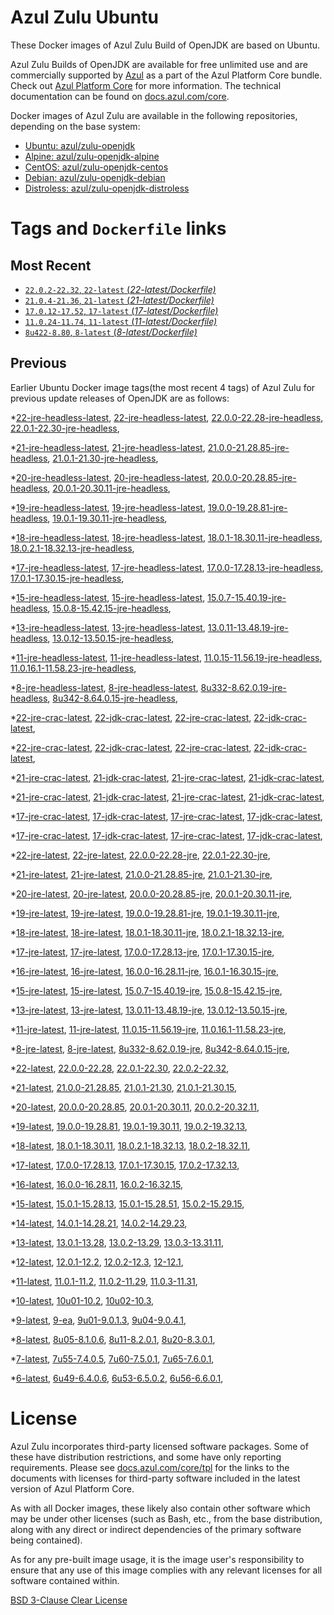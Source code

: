 Azul Zulu Ubuntu
================

These Docker images of Azul Zulu Build of OpenJDK are based on Ubuntu.

Azul Zulu Builds of OpenJDK are available for free unlimited use and are commercially supported by [Azul][1] as a part of the Azul Platform Core bundle.
Check out [Azul Platform Core][2] for more information. The technical documentation can be found on [docs.azul.com/core][3].

Docker images of Azul Zulu are available in the following repositories, depending on the base system:

  * [Ubuntu: azul/zulu-openjdk][4]
  * [Alpine: azul/zulu-openjdk-alpine][5]
  * [CentOS: azul/zulu-openjdk-centos][6]
  * [Debian: azul/zulu-openjdk-debian][7]
  * [Distroless: azul/zulu-openjdk-distroless][8]

Tags and `Dockerfile` links
===========================

Most Recent
-----------


  * [`22.0.2-22.32`, `22-latest` (*22-latest/Dockerfile)*][38]
  * [`21.0.4-21.36`, `21-latest` (*21-latest/Dockerfile)*][56]
  * [`17.0.12-17.52`, `17-latest` (*17-latest/Dockerfile)*][123]
  * [`11.0.24-11.74`, `11-latest` (*11-latest/Dockerfile)*][245]
  * [`8u422-8.80`, `8-latest` (*8-latest/Dockerfile)*][310]

Previous
--------

Earlier Ubuntu Docker image tags(the most recent 4 tags) of Azul Zulu for previous update releases of OpenJDK are as follows:


  *[22-jre-headless-latest][11],
  [22-jre-headless-latest][41],
  [22.0.0-22.28-jre-headless][43],
  [22.0.1-22.30-jre-headless][49],
  
  
  *[21-jre-headless-latest][12],
  [21-jre-headless-latest][60],
  [21.0.0-21.28.85-jre-headless][61],
  [21.0.1-21.30-jre-headless][67],
  
  
  
  
  
  *[20-jre-headless-latest][13],
  [20-jre-headless-latest][88],
  [20.0.0-20.28.85-jre-headless][91],
  [20.0.1-20.30.11-jre-headless][93],
  
  
  *[19-jre-headless-latest][14],
  [19-jre-headless-latest][99],
  [19.0.0-19.28.81-jre-headless][101],
  [19.0.1-19.30.11-jre-headless][105],
  
  
  *[18-jre-headless-latest][15],
  [18-jre-headless-latest][113],
  [18.0.1-18.30.11-jre-headless][114],
  [18.0.2.1-18.32.13-jre-headless][118],
  
  
  *[17-jre-headless-latest][16],
  [17-jre-headless-latest][127],
  [17.0.0-17.28.13-jre-headless][128],
  [17.0.1-17.30.15-jre-headless][133],
  
  
  
  
  
  
  
  
  
  
  
  
  
  
  
  *[15-jre-headless-latest][17],
  [15-jre-headless-latest][193],
  [15.0.7-15.40.19-jre-headless][202],
  [15.0.8-15.42.15-jre-headless][206],
  
  
  
  *[13-jre-headless-latest][18],
  [13-jre-headless-latest][218],
  [13.0.11-13.48.19-jre-headless][230],
  [13.0.12-13.50.15-jre-headless][234],
  
  
  
  *[11-jre-headless-latest][19],
  [11-jre-headless-latest][247],
  [11.0.15-11.56.19-jre-headless][264],
  [11.0.16.1-11.58.23-jre-headless][266],
  
  
  
  
  
  
  
  
  
  
  
  
  *[8-jre-headless-latest][20],
  [8-jre-headless-latest][312],
  [8u332-8.62.0.19-jre-headless][350],
  [8u342-8.64.0.15-jre-headless][354],
  
  
  
  
  
  
  
  
  
  
  
  
  *[22-jre-crac-latest][21],
  [22-jdk-crac-latest][22],
  [22-jre-crac-latest][39],
  [22-jdk-crac-latest][42],
  
  
  
  
  
  *[22-jre-crac-latest][21],
  [22-jdk-crac-latest][22],
  [22-jre-crac-latest][39],
  [22-jdk-crac-latest][42],
  
  
  
  
  
  *[21-jre-crac-latest][23],
  [21-jdk-crac-latest][24],
  [21-jre-crac-latest][57],
  [21-jdk-crac-latest][59],
  
  
  
  
  
  
  
  
  *[21-jre-crac-latest][23],
  [21-jdk-crac-latest][24],
  [21-jre-crac-latest][57],
  [21-jdk-crac-latest][59],
  
  
  
  
  
  
  
  
  *[17-jre-crac-latest][25],
  [17-jdk-crac-latest][26],
  [17-jre-crac-latest][124],
  [17-jdk-crac-latest][126],
  
  
  
  
  
  
  
  
  
  *[17-jre-crac-latest][25],
  [17-jdk-crac-latest][26],
  [17-jre-crac-latest][124],
  [17-jdk-crac-latest][126],
  
  
  
  
  
  
  
  
  
  *[22-jre-latest][27],
  [22-jre-latest][40],
  [22.0.0-22.28-jre][46],
  [22.0.1-22.30-jre][47],
  
  
  *[21-jre-latest][28],
  [21-jre-latest][58],
  [21.0.0-21.28.85-jre][63],
  [21.0.1-21.30-jre][65],
  
  
  
  
  
  *[20-jre-latest][29],
  [20-jre-latest][87],
  [20.0.0-20.28.85-jre][90],
  [20.0.1-20.30.11-jre][94],
  
  
  *[19-jre-latest][30],
  [19-jre-latest][100],
  [19.0.0-19.28.81-jre][103],
  [19.0.1-19.30.11-jre][104],
  
  
  *[18-jre-latest][31],
  [18-jre-latest][112],
  [18.0.1-18.30.11-jre][116],
  [18.0.2.1-18.32.13-jre][117],
  
  
  *[17-jre-latest][32],
  [17-jre-latest][125],
  [17.0.0-17.28.13-jre][130],
  [17.0.1-17.30.15-jre][131],
  
  
  
  
  
  
  
  
  
  
  
  
  
  
  
  *[16-jre-latest][33],
  [16-jre-latest][185],
  [16.0.0-16.28.11-jre][187],
  [16.0.1-16.30.15-jre][188],
  
  
  *[15-jre-latest][34],
  [15-jre-latest][192],
  [15.0.7-15.40.19-jre][201],
  [15.0.8-15.42.15-jre][205],
  
  
  
  *[13-jre-latest][35],
  [13-jre-latest][217],
  [13.0.11-13.48.19-jre][231],
  [13.0.12-13.50.15-jre][232],
  
  
  
  *[11-jre-latest][36],
  [11-jre-latest][246],
  [11.0.15-11.56.19-jre][263],
  [11.0.16.1-11.58.23-jre][268],
  
  
  
  
  
  
  
  
  
  
  
  
  *[8-jre-latest][37],
  [8-jre-latest][311],
  [8u332-8.62.0.19-jre][351],
  [8u342-8.64.0.15-jre][355],
  
  
  
  
  
  
  
  
  
  
  
  
  *[22-latest][38],
  [22.0.0-22.28][44],
  [22.0.1-22.30][50],
  [22.0.2-22.32][52],
  
  *[21-latest][56],
  [21.0.0-21.28.85][62],
  [21.0.1-21.30][68],
  [21.0.1-21.30.15][70],
  
  
  
  
  *[20-latest][86],
  [20.0.0-20.28.85][89],
  [20.0.1-20.30.11][92],
  [20.0.2-20.32.11][95],
  
  *[19-latest][98],
  [19.0.0-19.28.81][102],
  [19.0.1-19.30.11][106],
  [19.0.2-19.32.13][108],
  
  
  *[18-latest][111],
  [18.0.1-18.30.11][115],
  [18.0.2.1-18.32.13][119],
  [18.0.2-18.32.11][122],
  
  *[17-latest][123],
  [17.0.0-17.28.13][129],
  [17.0.1-17.30.15][132],
  [17.0.2-17.32.13][134],
  
  
  
  
  
  
  
  
  
  
  
  
  
  
  *[16-latest][184],
  [16.0.0-16.28.11][186],
  [16.0.2-16.32.15][189],
  
  *[15-latest][191],
  [15.0.1-15.28.13][194],
  [15.0.1-15.28.51][195],
  [15.0.2-15.29.15][196],
  
  
  
  
  
  
  
  
  
  *[14-latest][213],
  [14.0.1-14.28.21][214],
  [14.0.2-14.29.23][215],
  
  *[13-latest][216],
  [13.0.1-13.28][219],
  [13.0.2-13.29][220],
  [13.0.3-13.31.11][221],
  
  
  
  
  
  
  
  
  
  
  
  
  *[12-latest][241],
  [12.0.1-12.2][242],
  [12.0.2-12.3][243],
  [12-12.1][244],
  
  *[11-latest][245],
  [11.0.1-11.2][248],
  [11.0.2-11.29][249],
  [11.0.3-11.31][250],
  
  
  
  
  
  
  
  
  
  
  
  
  
  
  
  
  
  
  
  
  
  
  
  
  
  
  *[10-latest][302],
  [10u01-10.2][303],
  [10u02-10.3][304],
  
  *[9-latest][305],
  [9-ea][306],
  [9u01-9.0.1.3][307],
  [9u04-9.0.4.1][308],
  
  
  *[8-latest][310],
  [8u05-8.1.0.6][313],
  [8u11-8.2.0.1][314],
  [8u20-8.3.0.1][315],
  
  
  
  
  
  
  
  
  
  
  
  
  
  
  
  
  
  
  
  
  
  
  
  
  
  
  
  
  
  
  
  
  
  
  
  
  
  
  
  
  
  
  
  
  
  
  
  
  *[7-latest][389],
  [7u55-7.4.0.5][390],
  [7u60-7.5.0.1][391],
  [7u65-7.6.0.1][392],
  
  
  
  
  
  
  
  
  
  
  
  
  
  
  
  
  
  
  
  
  
  
  
  
  
  
  
  
  
  
  
  
  
  
  
  *[6-latest][427],
  [6u49-6.4.0.6][428],
  [6u53-6.5.0.2][429],
  [6u56-6.6.0.1][430],
  
  
  
  
  
  
  
  
  
  
  
  
  
  
  
  
  License
=======

Azul Zulu incorporates third-party licensed software packages. Some of these have distribution restrictions, and some have only reporting requirements. Please see [docs.azul.com/core/tpl][9] for the links to the documents with licenses for third-party software included in the latest version of Azul Platform Core.

As with all Docker images, these likely also contain other software which may be under other licenses (such as Bash, etc., from the base distribution, along with any direct or indirect dependencies of the primary software being contained).

As for any pre-built image usage, it is the image user's responsibility to ensure that any use of this image complies with any relevant licenses for all software contained within.

[BSD 3-Clause Clear License][10]

  [1]: https://www.azul.com/
  [2]: https://www.azul.com/products/core/
  [3]: https://docs.azul.com/core/
  [4]: https://hub.docker.com/r/azul/zulu-openjdk
  [5]: https://hub.docker.com/r/azul/zulu-openjdk-alpine
  [6]: https://hub.docker.com/r/azul/zulu-openjdk-centos
  [7]: https://hub.docker.com/r/azul/zulu-openjdk-debian
  [8]: https://hub.docker.com/r/azul/zulu-openjdk-distroless
  [9]: https://docs.azul.com/core/tpl
  [10]: https://github.com/zulu-openjdk/zulu-openjdk/blob/master/LICENSE.txt


  [11]: https://github.com/zulu-openjdk/zulu-openjdk/blob/master/ubuntu/22-jre-headless-latest/Dockerfile
  [41]: https://github.com/zulu-openjdk/zulu-openjdk/blob/master/ubuntu/22-jre-headless-latest/Dockerfile
  [43]: https://github.com/zulu-openjdk/zulu-openjdk/blob/master/ubuntu/22.0.0-22.28-jre-headless/Dockerfile
  [49]: https://github.com/zulu-openjdk/zulu-openjdk/blob/master/ubuntu/22.0.1-22.30-jre-headless/Dockerfile
  
  
  [12]: https://github.com/zulu-openjdk/zulu-openjdk/blob/master/ubuntu/21-jre-headless-latest/Dockerfile
  [60]: https://github.com/zulu-openjdk/zulu-openjdk/blob/master/ubuntu/21-jre-headless-latest/Dockerfile
  [61]: https://github.com/zulu-openjdk/zulu-openjdk/blob/master/ubuntu/21.0.0-21.28.85-jre-headless/Dockerfile
  [67]: https://github.com/zulu-openjdk/zulu-openjdk/blob/master/ubuntu/21.0.1-21.30-jre-headless/Dockerfile
  
  
  
  
  
  [13]: https://github.com/zulu-openjdk/zulu-openjdk/blob/master/ubuntu/20-jre-headless-latest/Dockerfile
  [88]: https://github.com/zulu-openjdk/zulu-openjdk/blob/master/ubuntu/20-jre-headless-latest/Dockerfile
  [91]: https://github.com/zulu-openjdk/zulu-openjdk/blob/master/ubuntu/20.0.0-20.28.85-jre-headless/Dockerfile
  [93]: https://github.com/zulu-openjdk/zulu-openjdk/blob/master/ubuntu/20.0.1-20.30.11-jre-headless/Dockerfile
  
  
  [14]: https://github.com/zulu-openjdk/zulu-openjdk/blob/master/ubuntu/19-jre-headless-latest/Dockerfile
  [99]: https://github.com/zulu-openjdk/zulu-openjdk/blob/master/ubuntu/19-jre-headless-latest/Dockerfile
  [101]: https://github.com/zulu-openjdk/zulu-openjdk/blob/master/ubuntu/19.0.0-19.28.81-jre-headless/Dockerfile
  [105]: https://github.com/zulu-openjdk/zulu-openjdk/blob/master/ubuntu/19.0.1-19.30.11-jre-headless/Dockerfile
  
  
  [15]: https://github.com/zulu-openjdk/zulu-openjdk/blob/master/ubuntu/18-jre-headless-latest/Dockerfile
  [113]: https://github.com/zulu-openjdk/zulu-openjdk/blob/master/ubuntu/18-jre-headless-latest/Dockerfile
  [114]: https://github.com/zulu-openjdk/zulu-openjdk/blob/master/ubuntu/18.0.1-18.30.11-jre-headless/Dockerfile
  [118]: https://github.com/zulu-openjdk/zulu-openjdk/blob/master/ubuntu/18.0.2.1-18.32.13-jre-headless/Dockerfile
  
  
  [16]: https://github.com/zulu-openjdk/zulu-openjdk/blob/master/ubuntu/17-jre-headless-latest/Dockerfile
  [127]: https://github.com/zulu-openjdk/zulu-openjdk/blob/master/ubuntu/17-jre-headless-latest/Dockerfile
  [128]: https://github.com/zulu-openjdk/zulu-openjdk/blob/master/ubuntu/17.0.0-17.28.13-jre-headless/Dockerfile
  [133]: https://github.com/zulu-openjdk/zulu-openjdk/blob/master/ubuntu/17.0.1-17.30.15-jre-headless/Dockerfile
  
  
  
  
  
  
  
  
  
  
  
  
  
  
  
  [17]: https://github.com/zulu-openjdk/zulu-openjdk/blob/master/ubuntu/15-jre-headless-latest/Dockerfile
  [193]: https://github.com/zulu-openjdk/zulu-openjdk/blob/master/ubuntu/15-jre-headless-latest/Dockerfile
  [202]: https://github.com/zulu-openjdk/zulu-openjdk/blob/master/ubuntu/15.0.7-15.40.19-jre-headless/Dockerfile
  [206]: https://github.com/zulu-openjdk/zulu-openjdk/blob/master/ubuntu/15.0.8-15.42.15-jre-headless/Dockerfile
  
  
  
  [18]: https://github.com/zulu-openjdk/zulu-openjdk/blob/master/ubuntu/13-jre-headless-latest/Dockerfile
  [218]: https://github.com/zulu-openjdk/zulu-openjdk/blob/master/ubuntu/13-jre-headless-latest/Dockerfile
  [230]: https://github.com/zulu-openjdk/zulu-openjdk/blob/master/ubuntu/13.0.11-13.48.19-jre-headless/Dockerfile
  [234]: https://github.com/zulu-openjdk/zulu-openjdk/blob/master/ubuntu/13.0.12-13.50.15-jre-headless/Dockerfile
  
  
  
  [19]: https://github.com/zulu-openjdk/zulu-openjdk/blob/master/ubuntu/11-jre-headless-latest/Dockerfile
  [247]: https://github.com/zulu-openjdk/zulu-openjdk/blob/master/ubuntu/11-jre-headless-latest/Dockerfile
  [264]: https://github.com/zulu-openjdk/zulu-openjdk/blob/master/ubuntu/11.0.15-11.56.19-jre-headless/Dockerfile
  [266]: https://github.com/zulu-openjdk/zulu-openjdk/blob/master/ubuntu/11.0.16.1-11.58.23-jre-headless/Dockerfile
  
  
  
  
  
  
  
  
  
  
  
  
  [20]: https://github.com/zulu-openjdk/zulu-openjdk/blob/master/ubuntu/8-jre-headless-latest/Dockerfile
  [312]: https://github.com/zulu-openjdk/zulu-openjdk/blob/master/ubuntu/8-jre-headless-latest/Dockerfile
  [350]: https://github.com/zulu-openjdk/zulu-openjdk/blob/master/ubuntu/8u332-8.62.0.19-jre-headless/Dockerfile
  [354]: https://github.com/zulu-openjdk/zulu-openjdk/blob/master/ubuntu/8u342-8.64.0.15-jre-headless/Dockerfile
  
  
  
  
  
  
  
  
  
  
  
  
  [21]: https://github.com/zulu-openjdk/zulu-openjdk/blob/master/ubuntu/22-jre-crac-latest/Dockerfile
  [22]: https://github.com/zulu-openjdk/zulu-openjdk/blob/master/ubuntu/22-jdk-crac-latest/Dockerfile
  [39]: https://github.com/zulu-openjdk/zulu-openjdk/blob/master/ubuntu/22-jre-crac-latest/Dockerfile
  [42]: https://github.com/zulu-openjdk/zulu-openjdk/blob/master/ubuntu/22-jdk-crac-latest/Dockerfile
  
  
  
  
  
  [21]: https://github.com/zulu-openjdk/zulu-openjdk/blob/master/ubuntu/22-jre-crac-latest/Dockerfile
  [22]: https://github.com/zulu-openjdk/zulu-openjdk/blob/master/ubuntu/22-jdk-crac-latest/Dockerfile
  [39]: https://github.com/zulu-openjdk/zulu-openjdk/blob/master/ubuntu/22-jre-crac-latest/Dockerfile
  [42]: https://github.com/zulu-openjdk/zulu-openjdk/blob/master/ubuntu/22-jdk-crac-latest/Dockerfile
  
  
  
  
  
  [23]: https://github.com/zulu-openjdk/zulu-openjdk/blob/master/ubuntu/21-jre-crac-latest/Dockerfile
  [24]: https://github.com/zulu-openjdk/zulu-openjdk/blob/master/ubuntu/21-jdk-crac-latest/Dockerfile
  [57]: https://github.com/zulu-openjdk/zulu-openjdk/blob/master/ubuntu/21-jre-crac-latest/Dockerfile
  [59]: https://github.com/zulu-openjdk/zulu-openjdk/blob/master/ubuntu/21-jdk-crac-latest/Dockerfile
  
  
  
  
  
  
  
  
  [23]: https://github.com/zulu-openjdk/zulu-openjdk/blob/master/ubuntu/21-jre-crac-latest/Dockerfile
  [24]: https://github.com/zulu-openjdk/zulu-openjdk/blob/master/ubuntu/21-jdk-crac-latest/Dockerfile
  [57]: https://github.com/zulu-openjdk/zulu-openjdk/blob/master/ubuntu/21-jre-crac-latest/Dockerfile
  [59]: https://github.com/zulu-openjdk/zulu-openjdk/blob/master/ubuntu/21-jdk-crac-latest/Dockerfile
  
  
  
  
  
  
  
  
  [25]: https://github.com/zulu-openjdk/zulu-openjdk/blob/master/ubuntu/17-jre-crac-latest/Dockerfile
  [26]: https://github.com/zulu-openjdk/zulu-openjdk/blob/master/ubuntu/17-jdk-crac-latest/Dockerfile
  [124]: https://github.com/zulu-openjdk/zulu-openjdk/blob/master/ubuntu/17-jre-crac-latest/Dockerfile
  [126]: https://github.com/zulu-openjdk/zulu-openjdk/blob/master/ubuntu/17-jdk-crac-latest/Dockerfile
  
  
  
  
  
  
  
  
  
  [25]: https://github.com/zulu-openjdk/zulu-openjdk/blob/master/ubuntu/17-jre-crac-latest/Dockerfile
  [26]: https://github.com/zulu-openjdk/zulu-openjdk/blob/master/ubuntu/17-jdk-crac-latest/Dockerfile
  [124]: https://github.com/zulu-openjdk/zulu-openjdk/blob/master/ubuntu/17-jre-crac-latest/Dockerfile
  [126]: https://github.com/zulu-openjdk/zulu-openjdk/blob/master/ubuntu/17-jdk-crac-latest/Dockerfile
  
  
  
  
  
  
  
  
  
  [27]: https://github.com/zulu-openjdk/zulu-openjdk/blob/master/ubuntu/22-jre-latest/Dockerfile
  [40]: https://github.com/zulu-openjdk/zulu-openjdk/blob/master/ubuntu/22-jre-latest/Dockerfile
  [46]: https://github.com/zulu-openjdk/zulu-openjdk/blob/master/ubuntu/22.0.0-22.28-jre/Dockerfile
  [47]: https://github.com/zulu-openjdk/zulu-openjdk/blob/master/ubuntu/22.0.1-22.30-jre/Dockerfile
  
  
  [28]: https://github.com/zulu-openjdk/zulu-openjdk/blob/master/ubuntu/21-jre-latest/Dockerfile
  [58]: https://github.com/zulu-openjdk/zulu-openjdk/blob/master/ubuntu/21-jre-latest/Dockerfile
  [63]: https://github.com/zulu-openjdk/zulu-openjdk/blob/master/ubuntu/21.0.0-21.28.85-jre/Dockerfile
  [65]: https://github.com/zulu-openjdk/zulu-openjdk/blob/master/ubuntu/21.0.1-21.30-jre/Dockerfile
  
  
  
  
  
  [29]: https://github.com/zulu-openjdk/zulu-openjdk/blob/master/ubuntu/20-jre-latest/Dockerfile
  [87]: https://github.com/zulu-openjdk/zulu-openjdk/blob/master/ubuntu/20-jre-latest/Dockerfile
  [90]: https://github.com/zulu-openjdk/zulu-openjdk/blob/master/ubuntu/20.0.0-20.28.85-jre/Dockerfile
  [94]: https://github.com/zulu-openjdk/zulu-openjdk/blob/master/ubuntu/20.0.1-20.30.11-jre/Dockerfile
  
  
  [30]: https://github.com/zulu-openjdk/zulu-openjdk/blob/master/ubuntu/19-jre-latest/Dockerfile
  [100]: https://github.com/zulu-openjdk/zulu-openjdk/blob/master/ubuntu/19-jre-latest/Dockerfile
  [103]: https://github.com/zulu-openjdk/zulu-openjdk/blob/master/ubuntu/19.0.0-19.28.81-jre/Dockerfile
  [104]: https://github.com/zulu-openjdk/zulu-openjdk/blob/master/ubuntu/19.0.1-19.30.11-jre/Dockerfile
  
  
  [31]: https://github.com/zulu-openjdk/zulu-openjdk/blob/master/ubuntu/18-jre-latest/Dockerfile
  [112]: https://github.com/zulu-openjdk/zulu-openjdk/blob/master/ubuntu/18-jre-latest/Dockerfile
  [116]: https://github.com/zulu-openjdk/zulu-openjdk/blob/master/ubuntu/18.0.1-18.30.11-jre/Dockerfile
  [117]: https://github.com/zulu-openjdk/zulu-openjdk/blob/master/ubuntu/18.0.2.1-18.32.13-jre/Dockerfile
  
  
  [32]: https://github.com/zulu-openjdk/zulu-openjdk/blob/master/ubuntu/17-jre-latest/Dockerfile
  [125]: https://github.com/zulu-openjdk/zulu-openjdk/blob/master/ubuntu/17-jre-latest/Dockerfile
  [130]: https://github.com/zulu-openjdk/zulu-openjdk/blob/master/ubuntu/17.0.0-17.28.13-jre/Dockerfile
  [131]: https://github.com/zulu-openjdk/zulu-openjdk/blob/master/ubuntu/17.0.1-17.30.15-jre/Dockerfile
  
  
  
  
  
  
  
  
  
  
  
  
  
  
  
  [33]: https://github.com/zulu-openjdk/zulu-openjdk/blob/master/ubuntu/16-jre-latest/Dockerfile
  [185]: https://github.com/zulu-openjdk/zulu-openjdk/blob/master/ubuntu/16-jre-latest/Dockerfile
  [187]: https://github.com/zulu-openjdk/zulu-openjdk/blob/master/ubuntu/16.0.0-16.28.11-jre/Dockerfile
  [188]: https://github.com/zulu-openjdk/zulu-openjdk/blob/master/ubuntu/16.0.1-16.30.15-jre/Dockerfile
  
  
  [34]: https://github.com/zulu-openjdk/zulu-openjdk/blob/master/ubuntu/15-jre-latest/Dockerfile
  [192]: https://github.com/zulu-openjdk/zulu-openjdk/blob/master/ubuntu/15-jre-latest/Dockerfile
  [201]: https://github.com/zulu-openjdk/zulu-openjdk/blob/master/ubuntu/15.0.7-15.40.19-jre/Dockerfile
  [205]: https://github.com/zulu-openjdk/zulu-openjdk/blob/master/ubuntu/15.0.8-15.42.15-jre/Dockerfile
  
  
  
  [35]: https://github.com/zulu-openjdk/zulu-openjdk/blob/master/ubuntu/13-jre-latest/Dockerfile
  [217]: https://github.com/zulu-openjdk/zulu-openjdk/blob/master/ubuntu/13-jre-latest/Dockerfile
  [231]: https://github.com/zulu-openjdk/zulu-openjdk/blob/master/ubuntu/13.0.11-13.48.19-jre/Dockerfile
  [232]: https://github.com/zulu-openjdk/zulu-openjdk/blob/master/ubuntu/13.0.12-13.50.15-jre/Dockerfile
  
  
  
  [36]: https://github.com/zulu-openjdk/zulu-openjdk/blob/master/ubuntu/11-jre-latest/Dockerfile
  [246]: https://github.com/zulu-openjdk/zulu-openjdk/blob/master/ubuntu/11-jre-latest/Dockerfile
  [263]: https://github.com/zulu-openjdk/zulu-openjdk/blob/master/ubuntu/11.0.15-11.56.19-jre/Dockerfile
  [268]: https://github.com/zulu-openjdk/zulu-openjdk/blob/master/ubuntu/11.0.16.1-11.58.23-jre/Dockerfile
  
  
  
  
  
  
  
  
  
  
  
  
  [37]: https://github.com/zulu-openjdk/zulu-openjdk/blob/master/ubuntu/8-jre-latest/Dockerfile
  [311]: https://github.com/zulu-openjdk/zulu-openjdk/blob/master/ubuntu/8-jre-latest/Dockerfile
  [351]: https://github.com/zulu-openjdk/zulu-openjdk/blob/master/ubuntu/8u332-8.62.0.19-jre/Dockerfile
  [355]: https://github.com/zulu-openjdk/zulu-openjdk/blob/master/ubuntu/8u342-8.64.0.15-jre/Dockerfile
  
  
  
  
  
  
  
  
  
  
  
  
  [38]: https://github.com/zulu-openjdk/zulu-openjdk/blob/master/ubuntu/22-latest/Dockerfile
  [44]: https://github.com/zulu-openjdk/zulu-openjdk/blob/master/ubuntu/22.0.0-22.28/Dockerfile
  [50]: https://github.com/zulu-openjdk/zulu-openjdk/blob/master/ubuntu/22.0.1-22.30/Dockerfile
  [52]: https://github.com/zulu-openjdk/zulu-openjdk/blob/master/ubuntu/22.0.2-22.32/Dockerfile
  
  [56]: https://github.com/zulu-openjdk/zulu-openjdk/blob/master/ubuntu/21-latest/Dockerfile
  [62]: https://github.com/zulu-openjdk/zulu-openjdk/blob/master/ubuntu/21.0.0-21.28.85/Dockerfile
  [68]: https://github.com/zulu-openjdk/zulu-openjdk/blob/master/ubuntu/21.0.1-21.30/Dockerfile
  [70]: https://github.com/zulu-openjdk/zulu-openjdk/blob/master/ubuntu/21.0.1-21.30.15/Dockerfile
  
  
  
  
  [86]: https://github.com/zulu-openjdk/zulu-openjdk/blob/master/ubuntu/20-latest/Dockerfile
  [89]: https://github.com/zulu-openjdk/zulu-openjdk/blob/master/ubuntu/20.0.0-20.28.85/Dockerfile
  [92]: https://github.com/zulu-openjdk/zulu-openjdk/blob/master/ubuntu/20.0.1-20.30.11/Dockerfile
  [95]: https://github.com/zulu-openjdk/zulu-openjdk/blob/master/ubuntu/20.0.2-20.32.11/Dockerfile
  
  [98]: https://github.com/zulu-openjdk/zulu-openjdk/blob/master/ubuntu/19-latest/Dockerfile
  [102]: https://github.com/zulu-openjdk/zulu-openjdk/blob/master/ubuntu/19.0.0-19.28.81/Dockerfile
  [106]: https://github.com/zulu-openjdk/zulu-openjdk/blob/master/ubuntu/19.0.1-19.30.11/Dockerfile
  [108]: https://github.com/zulu-openjdk/zulu-openjdk/blob/master/ubuntu/19.0.2-19.32.13/Dockerfile
  
  
  [111]: https://github.com/zulu-openjdk/zulu-openjdk/blob/master/ubuntu/18-latest/Dockerfile
  [115]: https://github.com/zulu-openjdk/zulu-openjdk/blob/master/ubuntu/18.0.1-18.30.11/Dockerfile
  [119]: https://github.com/zulu-openjdk/zulu-openjdk/blob/master/ubuntu/18.0.2.1-18.32.13/Dockerfile
  [122]: https://github.com/zulu-openjdk/zulu-openjdk/blob/master/ubuntu/18.0.2-18.32.11/Dockerfile
  
  [123]: https://github.com/zulu-openjdk/zulu-openjdk/blob/master/ubuntu/17-latest/Dockerfile
  [129]: https://github.com/zulu-openjdk/zulu-openjdk/blob/master/ubuntu/17.0.0-17.28.13/Dockerfile
  [132]: https://github.com/zulu-openjdk/zulu-openjdk/blob/master/ubuntu/17.0.1-17.30.15/Dockerfile
  [134]: https://github.com/zulu-openjdk/zulu-openjdk/blob/master/ubuntu/17.0.2-17.32.13/Dockerfile
  
  
  
  
  
  
  
  
  
  
  
  
  
  
  [184]: https://github.com/zulu-openjdk/zulu-openjdk/blob/master/ubuntu/16-latest/Dockerfile
  [186]: https://github.com/zulu-openjdk/zulu-openjdk/blob/master/ubuntu/16.0.0-16.28.11/Dockerfile
  [189]: https://github.com/zulu-openjdk/zulu-openjdk/blob/master/ubuntu/16.0.2-16.32.15/Dockerfile
  
  [191]: https://github.com/zulu-openjdk/zulu-openjdk/blob/master/ubuntu/15-latest/Dockerfile
  [194]: https://github.com/zulu-openjdk/zulu-openjdk/blob/master/ubuntu/15.0.1-15.28.13/Dockerfile
  [195]: https://github.com/zulu-openjdk/zulu-openjdk/blob/master/ubuntu/15.0.1-15.28.51/Dockerfile
  [196]: https://github.com/zulu-openjdk/zulu-openjdk/blob/master/ubuntu/15.0.2-15.29.15/Dockerfile
  
  
  
  
  
  
  
  
  
  [213]: https://github.com/zulu-openjdk/zulu-openjdk/blob/master/ubuntu/14-latest/Dockerfile
  [214]: https://github.com/zulu-openjdk/zulu-openjdk/blob/master/ubuntu/14.0.1-14.28.21/Dockerfile
  [215]: https://github.com/zulu-openjdk/zulu-openjdk/blob/master/ubuntu/14.0.2-14.29.23/Dockerfile
  
  [216]: https://github.com/zulu-openjdk/zulu-openjdk/blob/master/ubuntu/13-latest/Dockerfile
  [219]: https://github.com/zulu-openjdk/zulu-openjdk/blob/master/ubuntu/13.0.1-13.28/Dockerfile
  [220]: https://github.com/zulu-openjdk/zulu-openjdk/blob/master/ubuntu/13.0.2-13.29/Dockerfile
  [221]: https://github.com/zulu-openjdk/zulu-openjdk/blob/master/ubuntu/13.0.3-13.31.11/Dockerfile
  
  
  
  
  
  
  
  
  
  
  
  
  [241]: https://github.com/zulu-openjdk/zulu-openjdk/blob/master/ubuntu/12-latest/Dockerfile
  [242]: https://github.com/zulu-openjdk/zulu-openjdk/blob/master/ubuntu/12.0.1-12.2/Dockerfile
  [243]: https://github.com/zulu-openjdk/zulu-openjdk/blob/master/ubuntu/12.0.2-12.3/Dockerfile
  [244]: https://github.com/zulu-openjdk/zulu-openjdk/blob/master/ubuntu/12-12.1/Dockerfile
  
  [245]: https://github.com/zulu-openjdk/zulu-openjdk/blob/master/ubuntu/11-latest/Dockerfile
  [248]: https://github.com/zulu-openjdk/zulu-openjdk/blob/master/ubuntu/11.0.1-11.2/Dockerfile
  [249]: https://github.com/zulu-openjdk/zulu-openjdk/blob/master/ubuntu/11.0.2-11.29/Dockerfile
  [250]: https://github.com/zulu-openjdk/zulu-openjdk/blob/master/ubuntu/11.0.3-11.31/Dockerfile
  
  
  
  
  
  
  
  
  
  
  
  
  
  
  
  
  
  
  
  
  
  
  
  
  
  
  [302]: https://github.com/zulu-openjdk/zulu-openjdk/blob/master/ubuntu/10-latest/Dockerfile
  [303]: https://github.com/zulu-openjdk/zulu-openjdk/blob/master/ubuntu/10u01-10.2/Dockerfile
  [304]: https://github.com/zulu-openjdk/zulu-openjdk/blob/master/ubuntu/10u02-10.3/Dockerfile
  
  [305]: https://github.com/zulu-openjdk/zulu-openjdk/blob/master/ubuntu/9-latest/Dockerfile
  [306]: https://github.com/zulu-openjdk/zulu-openjdk/blob/master/ubuntu/9-ea/Dockerfile
  [307]: https://github.com/zulu-openjdk/zulu-openjdk/blob/master/ubuntu/9u01-9.0.1.3/Dockerfile
  [308]: https://github.com/zulu-openjdk/zulu-openjdk/blob/master/ubuntu/9u04-9.0.4.1/Dockerfile
  
  
  [310]: https://github.com/zulu-openjdk/zulu-openjdk/blob/master/ubuntu/8-latest/Dockerfile
  [313]: https://github.com/zulu-openjdk/zulu-openjdk/blob/master/ubuntu/8u05-8.1.0.6/Dockerfile
  [314]: https://github.com/zulu-openjdk/zulu-openjdk/blob/master/ubuntu/8u11-8.2.0.1/Dockerfile
  [315]: https://github.com/zulu-openjdk/zulu-openjdk/blob/master/ubuntu/8u20-8.3.0.1/Dockerfile
  
  
  
  
  
  
  
  
  
  
  
  
  
  
  
  
  
  
  
  
  
  
  
  
  
  
  
  
  
  
  
  
  
  
  
  
  
  
  
  
  
  
  
  
  
  
  
  
  [389]: https://github.com/zulu-openjdk/zulu-openjdk/blob/master/ubuntu/7-latest/Dockerfile
  [390]: https://github.com/zulu-openjdk/zulu-openjdk/blob/master/ubuntu/7u55-7.4.0.5/Dockerfile
  [391]: https://github.com/zulu-openjdk/zulu-openjdk/blob/master/ubuntu/7u60-7.5.0.1/Dockerfile
  [392]: https://github.com/zulu-openjdk/zulu-openjdk/blob/master/ubuntu/7u65-7.6.0.1/Dockerfile
  
  
  
  
  
  
  
  
  
  
  
  
  
  
  
  
  
  
  
  
  
  
  
  
  
  
  
  
  
  
  
  
  
  
  
  [427]: https://github.com/zulu-openjdk/zulu-openjdk/blob/master/ubuntu/6-latest/Dockerfile
  [428]: https://github.com/zulu-openjdk/zulu-openjdk/blob/master/ubuntu/6u49-6.4.0.6/Dockerfile
  [429]: https://github.com/zulu-openjdk/zulu-openjdk/blob/master/ubuntu/6u53-6.5.0.2/Dockerfile
  [430]: https://github.com/zulu-openjdk/zulu-openjdk/blob/master/ubuntu/6u56-6.6.0.1/Dockerfile
  
  
  
  
  
  
  
  
  
  
  
  
  
  
  
  
  